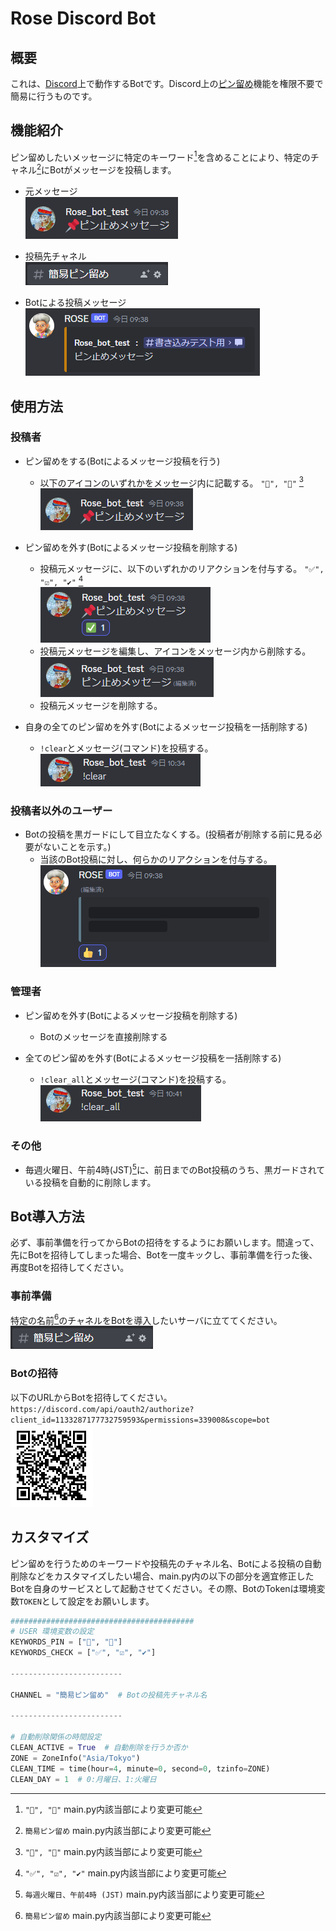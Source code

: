 # Rose Discord Bot

## 概要

これは、[Discord](https://discord.com/)上で動作するBotです。Discord上の[ピン留め](https://support.discord.com/hc/ja/articles/221421867-How-do-I-pin-messages-)機能を権限不要で簡易に行うものです。

## 機能紹介

ピン留めしたいメッセージに特定のキーワード[^pin_key]を含めることにより、特定のチャネル[^channel_name]にBotがメッセージを投稿します。

- 元メッセージ</br>
    ![cue message](./Resources/ReadMe/cue_message.png)

- 投稿先チャネル</br>
    ![channel](./Resources/ReadMe/channel.png)

- Botによる投稿メッセージ</br>
    ![post message](./Resources/ReadMe/post_message.png)

## 使用方法

### 投稿者

- ピン留めをする(Botによるメッセージ投稿を行う)
  - 以下のアイコンのいずれかをメッセージ内に記載する。
    `"📌", "📍"` [^pin_key]</br>
    ![cue message](./Resources/ReadMe/cue_message.png)

- ピン留めを外す(Botによるメッセージ投稿を削除する)
  - 投稿元メッセージに、以下のいずれかのリアクションを付与する。
    `"✅", "☑️", "✔️"` [^check_key]</br>
    ![cue checked](./Resources/ReadMe/cue_checked.png)
  - 投稿元メッセージを編集し、アイコンをメッセージ内から削除する。</br>
    ![cue edited](./Resources/ReadMe/cue_edited.png)
  - 投稿元メッセージを削除する。

- 自身の全てのピン留めを外す(Botによるメッセージ投稿を一括削除する)
  - `!clear`とメッセージ(コマンド)を投稿する。</br>
    ![command clear](./Resources/ReadMe/command_clear.png)

### 投稿者以外のユーザー

- Botの投稿を黒ガードにして目立たなくする。(投稿者が削除する前に見る必要がないことを示す。)
  - 当該のBot投稿に対し、何らかのリアクションを付与する。</br>
    ![Alt text](./Resources/ReadMe/post_hidden.png)

### 管理者

- ピン留めを外す(Botによるメッセージ投稿を削除する)
  - Botのメッセージを直接削除する

- 全てのピン留めを外す(Botによるメッセージ投稿を一括削除する)
  - `!clear_all`とメッセージ(コマンド)を投稿する。</br>
    ![Alt text](./Resources/ReadMe/command_clear_all.png)

### その他

- 毎週火曜日、午前4時(JST)[^clear_time]に、前日までのBot投稿のうち、黒ガードされている投稿を自動的に削除します。

## Bot導入方法

必ず、事前準備を行ってからBotの招待をするようにお願いします。間違って、先にBotを招待してしまった場合、Botを一度キックし、事前準備を行った後、再度Botを招待してください。

### 事前準備

特定の名前[^channel_name]のチャネルをBotを導入したいサーバに立ててください。</br>
    ![channel](./Resources/ReadMe/channel.png)

### Botの招待

以下のURLからBotを招待してください。</br>
`https://discord.com/api/oauth2/authorize?client_id=1133287177732759593&permissions=339008&scope=bot`</br>
![QR code](./Resources/ReadMe/invite_qr.png)

## カスタマイズ

ピン留めを行うためのキーワードや投稿先のチャネル名、Botによる投稿の自動削除などをカスタマイズしたい場合、main.py内の以下の部分を適宜修正したBotを自身のサービスとして起動させてください。その際、BotのTokenは環境変数`TOKEN`として設定をお願いします。

``` python
#########################################
# USER 環境変数の設定
KEYWORDS_PIN = ["📌", "📍"]
KEYWORDS_CHECK = ["✅", "☑️", "✔️"]

-------------------------

CHANNEL = "簡易ピン留め"  # Botの投稿先チャネル名

-------------------------

# 自動削除関係の時間設定
CLEAN_ACTIVE = True  # 自動削除を行うか否か
ZONE = ZoneInfo("Asia/Tokyo")
CLEAN_TIME = time(hour=4, minute=0, second=0, tzinfo=ZONE)
CLEAN_DAY = 1  # 0:月曜日、1:火曜日
```

[^pin_key]:`"📌", "📍"` main.py内該当部により変更可能
[^check_key]:`"✅", "☑️", "✔️"` main.py内該当部により変更可能
[^channel_name]:`簡易ピン留め` main.py内該当部により変更可能
[^clear_time]:`毎週火曜日、午前4時 (JST)` main.py内該当部により変更可能
